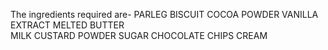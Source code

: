 The ingredients required are-
PARLEG BISCUIT
COCOA POWDER
VANILLA EXTRACT
MELTED BUTTER   
MILK
CUSTARD POWDER
SUGAR
CHOCOLATE CHIPS
CREAM